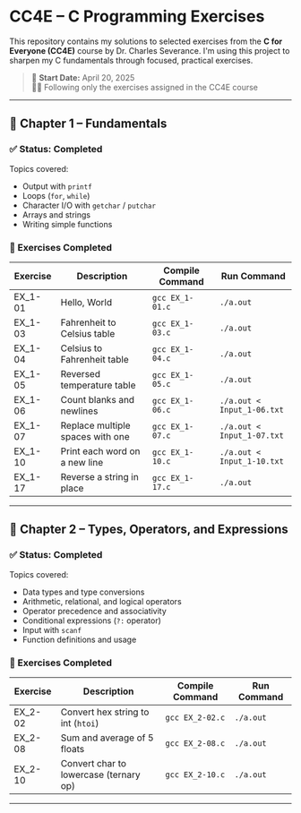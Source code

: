 # CC4E – C Programming Exercises

This repository contains my solutions to selected exercises from the **C for Everyone (CC4E)** course by Dr. Charles Severance. I'm using this project to sharpen my C fundamentals through focused, practical exercises.

> 📍 **Start Date:** April 20, 2025  
> 🧑‍💻 Following only the exercises assigned in the CC4E course

---

## 📘 Chapter 1 – Fundamentals

### ✅ Status: Completed

Topics covered:
- Output with `printf`
- Loops (`for`, `while`)
- Character I/O with `getchar` / `putchar`
- Arrays and strings
- Writing simple functions

### 📂 Exercises Completed

| Exercise | Description                          | Compile Command    | Run Command                      |
|----------|--------------------------------------|--------------------|----------------------------------|
| EX_1-01  | Hello, World                         | `gcc EX_1-01.c`    | `./a.out`                        |
| EX_1-03  | Fahrenheit to Celsius table          | `gcc EX_1-03.c`    | `./a.out`                        |
| EX_1-04  | Celsius to Fahrenheit table          | `gcc EX_1-04.c`    | `./a.out`                        |
| EX_1-05  | Reversed temperature table           | `gcc EX_1-05.c`    | `./a.out`                        |
| EX_1-06  | Count blanks and newlines            | `gcc EX_1-06.c`    | `./a.out < Input_1-06.txt`       |
| EX_1-07  | Replace multiple spaces with one     | `gcc EX_1-07.c`    | `./a.out < Input_1-07.txt`       |
| EX_1-10  | Print each word on a new line        | `gcc EX_1-10.c`    | `./a.out < Input_1-10.txt`       |
| EX_1-17  | Reverse a string in place            | `gcc EX_1-17.c`    | `./a.out`                        |

---

## 📘 Chapter 2 – Types, Operators, and Expressions

### ✅ Status: Completed

Topics covered:
- Data types and type conversions
- Arithmetic, relational, and logical operators
- Operator precedence and associativity
- Conditional expressions (`?:` operator)
- Input with `scanf`
- Function definitions and usage

### 📂 Exercises Completed

| Exercise | Description                              | Compile Command    | Run Command             |
|----------|------------------------------------------|--------------------|-------------------------|
| EX_2-02  | Convert hex string to int (`htoi`)       | `gcc EX_2-02.c`    | `./a.out`               |
| EX_2-08  | Sum and average of 5 floats              | `gcc EX_2-08.c`    | `./a.out`               |
| EX_2-10  | Convert char to lowercase (ternary op)   | `gcc EX_2-10.c`    | `./a.out`               |

---